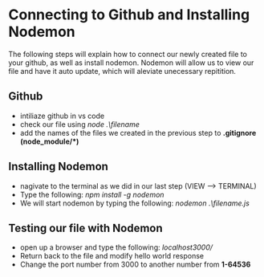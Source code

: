 # Connecting to Github and Installing Nodemon

The following steps will explain how to connect our newly created file to your github, as well as install nodemon.
Nodemon will allow us to view our file and have it auto update, which will aleviate unecessary repitition.

## Github
- intiliaze github in vs code
- check our file using *node .\filename*
- add the names of the files we created in the previous step to **.gitignore (node_module/*)**
  
## Installing Nodemon
- nagivate to the terminal as we did in our last step (VIEW --> TERMINAL)
- Type the following: *npm install -g nodemon*
- We will start nodemon by typing the following: *nodemon .\filename.js*

## Testing our file with Nodemon
- open up a browser and type the following: *localhost3000/*
- Return back to the file and modify hello world response 
- Change the port number from 3000 to another number from **1-64536**
